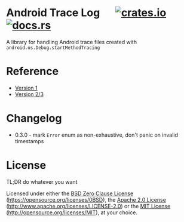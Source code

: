 # Android Trace Log &emsp; [![crates.io](https://img.shields.io/crates/v/android_trace_log.svg)](https://crates.io/crates/android_trace_log) [![docs.rs](https://docs.rs/android_trace_log/badge.svg)](https://docs.rs/android_trace_log)

A library for handling Android trace files created with `android.os.Debug.startMethodTracing`

# Reference

* [Version 1](https://android.googlesource.com/platform/dalvik.git/+/2ad60cfc28e14ee8f0bb038720836a4696c478ad/vm/Profile.c)
* [Version 2/3](https://android.googlesource.com/platform/art/+/master/runtime/trace.cc)

# Changelog

- 0.3.0 - mark `Error` enum as non-exhaustive, don't panic on invalid
  timestamps

# License

TL;DR do whatever you want

Licensed under either the [BSD Zero Clause License](LICENSE-0BSD) (https://opensource.org/licenses/0BSD), the [Apache 2.0 License](LICENSE-APACHE) (http://www.apache.org/licenses/LICENSE-2.0) or the [MIT License](LICENSE-MIT) (http://opensource.org/licenses/MIT), at your choice.
